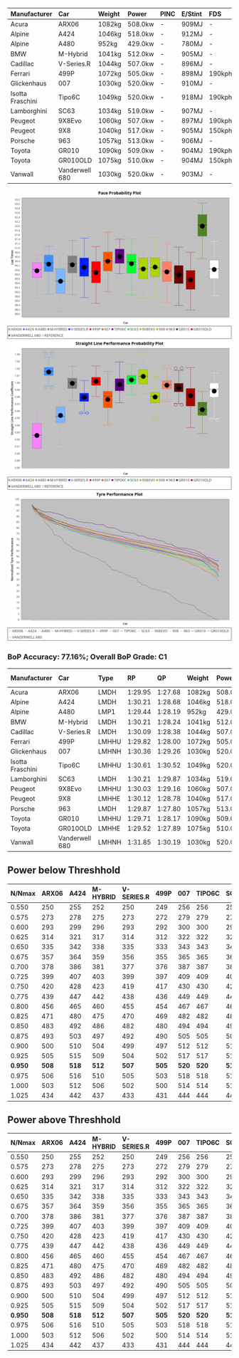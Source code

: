 | Manufacturer     | Car            | Weight | Power   | PINC    | E/Stint | FDS     |
|:-|:-|:-|:-|:-|:-|:-|
| Acura            | ARX06          | 1082kg | 508.0kw |    -    | 909MJ   |    -    |
| Alpine           | A424           | 1046kg | 518.0kw |    -    | 912MJ   |    -    |
| Alpine           | A480           | 952kg  | 429.0kw |    -    | 780MJ   |    -    |
| BMW              | M-Hybrid       | 1041kg | 512.0kw |    -    | 905MJ   |    -    |
| Cadillac         | V-Series.R     | 1044kg | 507.0kw |    -    | 896MJ   |    -    |
| Ferrari          | 499P           | 1072kg | 505.0kw |    -    | 898MJ   | 190kph  |
| Glickenhaus      | 007            | 1030kg | 520.0kw |    -    | 910MJ   |    -    |
| Isotta Fraschini | Tipo6C         | 1049kg | 520.0kw |    -    | 918MJ   | 190kph  |
| Lamborghini      | SC63           | 1034kg | 519.0kw |    -    | 907MJ   |    -    |
| Peugeot          | 9X8Evo         | 1060kg | 507.0kw |    -    | 897MJ   | 190kph  |
| Peugeot          | 9X8            | 1040kg | 517.0kw |    -    | 905MJ   | 150kph  |
| Porsche          | 963            | 1057kg | 513.0kw |    -    | 906MJ   |    -    |
| Toyota           | GR010          | 1090kg | 509.0kw |    -    | 904MJ   | 190kph  |
| Toyota           | GR010OLD       | 1075kg | 510.0kw |    -    | 904MJ   | 150kph  |
| Vanwall          | Vanderwell 680 | 1030kg | 520.0kw |    -    | 903MJ   |    -    |

![PACECHART](./IMG/ACOMETHOD.png)
![STRAIGHTLINEPERFORMANCECHART](./IMG/ACOMETHOD_sp.png)
![TYREPERFORMANCECHART](./IMG/ACOMETHOD_tw.png)

### BoP Accuracy: 77.16%; Overall BoP Grade: C1
| Manufacturer     | Car            | Type  | RP      | QP      | Weight | Power¹  | Threshhold | PINC    | Power²   | E/Stint | AVG Vmax  | FDS     | RDLC | L/Stint | BOP-Grade | Model Accuracy | Model Points | Match%  | SimDiff |
|:-|:-|:-|:-|:-|:-|:-|:-|:-|:-|:-|:-|:-|:-|:-|:-|:-|:-|:-|:-|
| Acura            | ARX06          | LMDH  | 1:29.95 | 1:27.68 | 1082kg | 508.0kw | 210.0kph   |    -    | 508.00kw |  909MJ  | 308.63kph |    -    | 0.99 | 40      | +D1       | 100.00%        | 995          | 69.07%  | #       |
| Alpine           | A424           | LMDH  | 1:30.21 | 1:28.68 | 1046kg | 518.0kw | 210.0kph   |    -    | 518.00kw |  912MJ  | 326.34kph |    -    | 1.00 | 40      | +A2       | 100.00%        | 635          | 93.89%  | #       |
| Alpine           | A480           | LMP1  | 1:29.44 | 1:28.19 |  952kg | 429.0kw | 210.0kph   |    -    | 429.00kw |  780MJ  | 312.77kph |    -    | 0.97 | 37      | -D2       | 98.32%         | 818          | 64.13%  | #       |
| BMW              | M-Hybrid       | LMDH  | 1:30.21 | 1:28.24 | 1041kg | 512.0kw | 210.0kph   |    -    | 512.00kw |  905MJ  | 323.33kph |    -    | 1.01 | 40      | ~A1       | 100.00%        | 1696         | 100.00% | #       |
| Cadillac         | V-Series.R     | LMDH  | 1:30.09 | 1:28.38 | 1044kg | 507.0kw | 210.0kph   |    -    | 507.00kw |  896MJ  | 318.97kph |    -    | 1.01 | 40      | +A2       | 98.34%         | 1841         | 92.61%  | #       |
| Ferrari          | 499P           | LMHHU | 1:29.82 | 1:28.00 | 1072kg | 505.0kw | 210.0kph   |    -    | 505.00kw |  898MJ  | 321.27kph | 190kph  | 1.02 | 40      | -B2       | 100.00%        | 1773         | 83.57%  | #       |
| Glickenhaus      | 007            | LMHNH | 1:30.36 | 1:29.26 | 1030kg | 520.0kw | 210.0kph   |    -    | 520.00kw |  910MJ  | 321.19kph |    -    | 0.96 | 40      | ~A1       | 98.48%         | 1488         | 97.85%  | #       |
| Isotta Fraschini | Tipo6C         | LMHHU | 1:30.61 | 1:30.52 | 1049kg | 520.0kw | 210.0kph   |    -    | 520.00kw |  918MJ  | 323.67kph | 190kph  | 1.05 | 40      | +Ω1       | 100.00%        | 66           | 29.71%  | #       |
| Lamborghini      | SC63           | LMDH  | 1:30.21 | 1:29.87 | 1034kg | 519.0kw | 210.0kph   |    -    | 519.00kw |  907MJ  | 325.41kph |    -    | 1.05 | 40      | ~A1       | 100.00%        | 504          | 100.00% | #       |
| Peugeot          | 9X8Evo         | LMHHU | 1:30.03 | 1:29.16 | 1060kg | 507.0kw | 210.0kph   |    -    | 507.00kw |  897MJ  | 323.31kph | 190kph  | 0.99 | 40      | +C1       | 100.00%        | 249          | 76.44%  | #       |
| Peugeot          | 9X8            | LMHHE | 1:30.12 | 1:28.78 | 1040kg | 517.0kw | 210.0kph   |    -    | 517.00kw |  905MJ  | 320.48kph | 150kph  | 1.02 | 40      | ~A1       | 100.00%        | 1199         | 100.00% | #       |
| Porsche          | 963            | LMDH  | 1:29.87 | 1:27.80 | 1057kg | 513.0kw | 210.0kph   |    -    | 513.00kw |  906MJ  | 322.11kph |    -    | 0.99 | 40      | -B1       | 99.96%         | 4880         | 88.85%  | #       |
| Toyota           | GR010          | LMHHU | 1:29.71 | 1:28.17 | 1090kg | 509.0kw | 210.0kph   |    -    | 509.00kw |  904MJ  | 319.11kph | 190kph  | 1.00 | 40      | -C1       | 99.96%         | 2429         | 79.60%  | #       |
| Toyota           | GR010OLD       | LMHHE | 1:29.52 | 1:27.89 | 1075kg | 510.0kw | 210.0kph   |    -    | 510.00kw |  904MJ  | 318.45kph | 150kph  | 1.02 | 40      | -D1       | 100.00%        | 1183         | 66.65%  | #       |
| Vanwall          | Vanderwell 680 | LMHNH | 1:31.85 | 1:30.19 | 1030kg | 520.0kw | 210.0kph   |    -    | 520.00kw |  903MJ  | 318.80kph |    -    | 1.00 | 40      | +Ω1       | 98.84%         | 170          | 15.04%  | #       |

## Power below Threshhold
| N/Nmax    | ARX06   | A424    | M-HYBRID | V-SERIES.R | 499P    | 007     | TIPO6C  | SC63    | 9X8EVO  | 9X8     | 963     | GR010   | GR010OLD | VANDERWELL 680 | ​     | RPM      | A480    |
|:-|:-|:-|:-|:-|:-|:-|:-|:-|:-|:-|:-|:-|:-|:-|:-|:-|:-|
|  0.550    |  250    |  255    |  252     |  250       |  249    |  256    |  256    |  256    |  250    |  255    |  253    |  251    |  251     |  256           |  ​    |   --     |   -     |
|  0.575    |  273    |  278    |  275     |  273       |  272    |  279    |  279    |  279    |  273    |  278    |  276    |  274    |  274     |  279           |  ​    |   --     |   -     |
|  0.600    |  293    |  299    |  296     |  293       |  292    |  300    |  300    |  299    |  293    |  298    |  296    |  294    |  295     |  300           |  ​    |   --     |   -     |
|  0.625    |  314    |  321    |  317     |  314       |  312    |  322    |  322    |  321    |  314    |  320    |  317    |  315    |  316     |  322           |  ​    |   --     |   -     |
|  0.650    |  335    |  342    |  338     |  335       |  333    |  343    |  343    |  342    |  335    |  341    |  338    |  336    |  337     |  343           |  ​    |   --     |   -     |
|  0.675    |  357    |  364    |  359     |  356       |  355    |  365    |  365    |  364    |  356    |  363    |  360    |  357    |  358     |  365           |  ​    |   --     |   -     |
|  0.700    |  378    |  386    |  381     |  377       |  376    |  387    |  387    |  386    |  377    |  385    |  382    |  379    |  380     |  387           |  ​    |   --     |   -     |
|  0.725    |  399    |  407    |  403     |  399       |  397    |  409    |  409    |  408    |  399    |  407    |  403    |  400    |  401     |  409           |  ​    |   --     |   -     |
|  0.750    |  420    |  428    |  423     |  419       |  417    |  430    |  430    |  429    |  419    |  427    |  424    |  421    |  422     |  430           |  ​    |   --     |   -     |
|  0.775    |  439    |  447    |  442     |  438       |  436    |  449    |  449    |  448    |  438    |  446    |  443    |  440    |  441     |  449           |  ​    |  5000    |  252    |
|  0.800    |  456    |  465    |  460     |  455       |  454    |  467    |  467    |  466    |  455    |  464    |  461    |  457    |  458     |  467           |  ​    |  5500    |  297    |
|  0.825    |  471    |  480    |  475     |  470       |  469    |  482    |  482    |  481    |  470    |  479    |  476    |  472    |  473     |  482           |  ​    |  6000    |  332    |
|  0.850    |  483    |  492    |  486     |  482       |  480    |  494    |  494    |  493    |  482    |  491    |  487    |  484    |  485     |  494           |  ​    |  6500    |  375    |
|  0.875    |  493    |  503    |  497     |  492       |  490    |  505    |  505    |  504    |  492    |  502    |  498    |  494    |  495     |  505           |  ​    |  7000    |  419    |
|  0.900    |  500    |  510    |  504     |  499       |  497    |  512    |  512    |  511    |  499    |  509    |  505    |  501    |  502     |  512           |  ​    |  7500    |  430    |
|  0.925    |  505    |  515    |  509     |  504       |  502    |  517    |  517    |  516    |  504    |  514    |  510    |  506    |  507     |  517           |  ​    |  8000    |  426    |
| **0.950** | **508** | **518** | **512**  | **507**    | **505** | **520** | **520** | **519** | **507** | **517** | **513** | **509** | **510**  | **520**        | **​** | **8500** | **429** |
|  0.975    |  506    |  516    |  510     |  505       |  503    |  518    |  518    |  517    |  505    |  515    |  511    |  507    |  508     |  518           |  ​    |  9000    |  214    |
|  1.000    |  503    |  512    |  506     |  502       |  500    |  514    |  514    |  513    |  502    |  511    |  507    |  504    |  505     |  514           |  ​    |   --     |   -     |
|  1.025    |  434    |  442    |  437     |  433       |  431    |  444    |  444    |  443    |  433    |  441    |  438    |  435    |  436     |  444           |  ​    |   --     |   -     |

## Power above Threshhold
| N/Nmax    | ARX06   | A424    | M-HYBRID | V-SERIES.R | 499P    | 007     | TIPO6C  | SC63    | 9X8EVO  | 9X8     | 963     | GR010   | GR010OLD | VANDERWELL 680 | ​     | RPM      | A480    |
|:-|:-|:-|:-|:-|:-|:-|:-|:-|:-|:-|:-|:-|:-|:-|:-|:-|:-|
|  0.550    |  250    |  255    |  252     |  250       |  249    |  256    |  256    |  256    |  250    |  255    |  253    |  251    |  251     |  256           |  ​    |   --     |   -     |
|  0.575    |  273    |  278    |  275     |  273       |  272    |  279    |  279    |  279    |  273    |  278    |  276    |  274    |  274     |  279           |  ​    |   --     |   -     |
|  0.600    |  293    |  299    |  296     |  293       |  292    |  300    |  300    |  299    |  293    |  298    |  296    |  294    |  295     |  300           |  ​    |   --     |   -     |
|  0.625    |  314    |  321    |  317     |  314       |  312    |  322    |  322    |  321    |  314    |  320    |  317    |  315    |  316     |  322           |  ​    |   --     |   -     |
|  0.650    |  335    |  342    |  338     |  335       |  333    |  343    |  343    |  342    |  335    |  341    |  338    |  336    |  337     |  343           |  ​    |   --     |   -     |
|  0.675    |  357    |  364    |  359     |  356       |  355    |  365    |  365    |  364    |  356    |  363    |  360    |  357    |  358     |  365           |  ​    |   --     |   -     |
|  0.700    |  378    |  386    |  381     |  377       |  376    |  387    |  387    |  386    |  377    |  385    |  382    |  379    |  380     |  387           |  ​    |   --     |   -     |
|  0.725    |  399    |  407    |  403     |  399       |  397    |  409    |  409    |  408    |  399    |  407    |  403    |  400    |  401     |  409           |  ​    |   --     |   -     |
|  0.750    |  420    |  428    |  423     |  419       |  417    |  430    |  430    |  429    |  419    |  427    |  424    |  421    |  422     |  430           |  ​    |   --     |   -     |
|  0.775    |  439    |  447    |  442     |  438       |  436    |  449    |  449    |  448    |  438    |  446    |  443    |  440    |  441     |  449           |  ​    |  5000    |  252    |
|  0.800    |  456    |  465    |  460     |  455       |  454    |  467    |  467    |  466    |  455    |  464    |  461    |  457    |  458     |  467           |  ​    |  5500    |  297    |
|  0.825    |  471    |  480    |  475     |  470       |  469    |  482    |  482    |  481    |  470    |  479    |  476    |  472    |  473     |  482           |  ​    |  6000    |  332    |
|  0.850    |  483    |  492    |  486     |  482       |  480    |  494    |  494    |  493    |  482    |  491    |  487    |  484    |  485     |  494           |  ​    |  6500    |  375    |
|  0.875    |  493    |  503    |  497     |  492       |  490    |  505    |  505    |  504    |  492    |  502    |  498    |  494    |  495     |  505           |  ​    |  7000    |  419    |
|  0.900    |  500    |  510    |  504     |  499       |  497    |  512    |  512    |  511    |  499    |  509    |  505    |  501    |  502     |  512           |  ​    |  7500    |  430    |
|  0.925    |  505    |  515    |  509     |  504       |  502    |  517    |  517    |  516    |  504    |  514    |  510    |  506    |  507     |  517           |  ​    |  8000    |  426    |
| **0.950** | **508** | **518** | **512**  | **507**    | **505** | **520** | **520** | **519** | **507** | **517** | **513** | **509** | **510**  | **520**        | **​** | **8500** | **429** |
|  0.975    |  506    |  516    |  510     |  505       |  503    |  518    |  518    |  517    |  505    |  515    |  511    |  507    |  508     |  518           |  ​    |  9000    |  214    |
|  1.000    |  503    |  512    |  506     |  502       |  500    |  514    |  514    |  513    |  502    |  511    |  507    |  504    |  505     |  514           |  ​    |   --     |   -     |
|  1.025    |  434    |  442    |  437     |  433       |  431    |  444    |  444    |  443    |  433    |  441    |  438    |  435    |  436     |  444           |  ​    |   --     |   -     |

